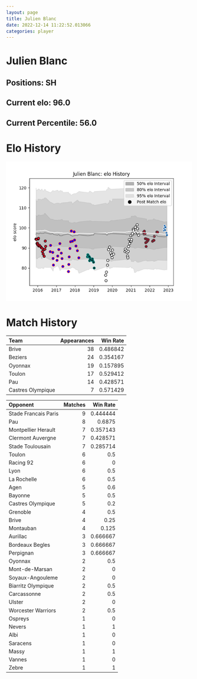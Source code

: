 ```yaml
---  
layout: page  
title: Julien Blanc  
date: 2022-12-14 11:22:52.013066  
categories: player  
---
```

# Julien Blanc

## Positions: SH

## Current elo: 96.0

## Current Percentile: 56.0

# Elo History


![elo history](history_JulienBlanc.png)
# Match History


| Team              |   Appearances |   Win Rate |
|:------------------|--------------:|-----------:|
| Brive             |            38 |   0.486842 |
| Beziers           |            24 |   0.354167 |
| Oyonnax           |            19 |   0.157895 |
| Toulon            |            17 |   0.529412 |
| Pau               |            14 |   0.428571 |
| Castres Olympique |             7 |   0.571429 |

| Opponent             |   Matches |   Win Rate |
|:---------------------|----------:|-----------:|
| Stade Francais Paris |         9 |   0.444444 |
| Pau                  |         8 |   0.6875   |
| Montpellier Herault  |         7 |   0.357143 |
| Clermont Auvergne    |         7 |   0.428571 |
| Stade Toulousain     |         7 |   0.285714 |
| Toulon               |         6 |   0.5      |
| Racing 92            |         6 |   0        |
| Lyon                 |         6 |   0.5      |
| La Rochelle          |         6 |   0.5      |
| Agen                 |         5 |   0.6      |
| Bayonne              |         5 |   0.5      |
| Castres Olympique    |         5 |   0.2      |
| Grenoble             |         4 |   0.5      |
| Brive                |         4 |   0.25     |
| Montauban            |         4 |   0.125    |
| Aurillac             |         3 |   0.666667 |
| Bordeaux Begles      |         3 |   0.666667 |
| Perpignan            |         3 |   0.666667 |
| Oyonnax              |         2 |   0.5      |
| Mont-de-Marsan       |         2 |   0        |
| Soyaux-Angouleme     |         2 |   0        |
| Biarritz Olympique   |         2 |   0.5      |
| Carcassonne          |         2 |   0.5      |
| Ulster               |         2 |   0        |
| Worcester Warriors   |         2 |   0.5      |
| Ospreys              |         1 |   0        |
| Nevers               |         1 |   1        |
| Albi                 |         1 |   0        |
| Saracens             |         1 |   0        |
| Massy                |         1 |   1        |
| Vannes               |         1 |   0        |
| Zebre                |         1 |   1        |